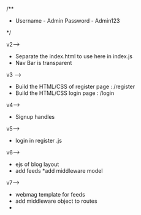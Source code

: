 /**
 * Username - Admin
  Password  - Admin123 

 */



v2-->

* Separate the index.html to use here in  index.js
* Nav Bar is transparent


v3 -->

* Build the HTML/CSS of register page  : /register
* Build the HTML/CSS login page : /login


v4-->
* Signup handles

v5-->
* login in register .js

v6-->
* ejs of blog layout
* add feeds 
*add middleware model


v7-->
* webmag template for feeds
* add middleware object to routes
* 